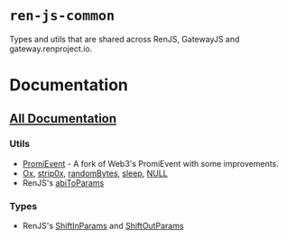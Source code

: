 # `ren-js-common`

Types and utils that are shared across RenJS, GatewayJS and gateway.renproject.io.

# Documentation

## [All Documentation](https://renproject.github.io/ren-js-common/globals.html)

### Utils

* [PromiEvent](https://renproject.github.io/ren-js-common/globals.html#promievent) - A fork of Web3's PromiEvent with some improvements.
* [Ox](https://renproject.github.io/ren-js-common/globals.html#ox), [strip0x](https://renproject.github.io/ren-js-common/globals.html#ox), [randomBytes](https://renproject.github.io/ren-js-common/globals.html#randombytes), [sleep](https://renproject.github.io/ren-js-common/globals.html#sleep), [NULL](https://renproject.github.io/ren-js-common/globals.html#null)
* RenJS's [abiToParams](https://renproject.github.io/ren-js-common/globals.html#abiToParams)

### Types

* RenJS's [ShiftInParams](https://renproject.github.io/ren-js-common/globals.html#shiftparams) and [ShiftOutParams](https://renproject.github.io/ren-js-common/globals.html#shiftparams)
